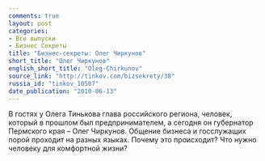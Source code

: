 ```yaml
---
comments: true
layout: post
categories:
- Все выпуски
- Бизнес Секреты
title: "Бизнес-секреты: Олег Чиркунов"
short_title: "Олег Чиркунов"
english_short_title: "Oleg-Chirkunov"
source_link: "http://tinkov.com/bizsekrety/38"
russia_id: "tinkov_10507"
date_publication: "2010-06-13"
---
```

В гостях у Олега Тинькова глава российского региона, человек, который в прошлом был предпринимателем, а сегодня он губернатор Пермского края – Олег Чиркунов. Общение бизнеса и госслужащих порой проходит на разных языках. Почему это происходит? Что нужно человеку для комфортной жизни?
